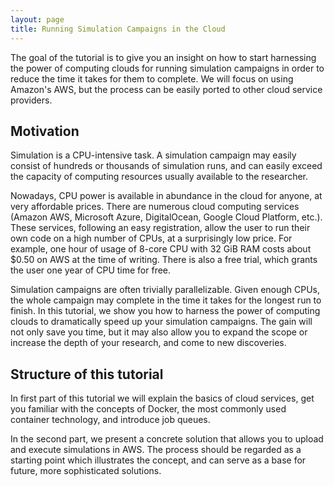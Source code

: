 ```yaml
---
layout: page
title: Running Simulation Campaigns in the Cloud
---
```


The goal of the tutorial is to give you an insight on how to start harnessing
the power of computing clouds for running simulation campaigns in order to
reduce the time it takes for them to complete. We will focus on using Amazon's
AWS, but the process can be easily ported to other cloud service providers.

## Motivation

Simulation is a CPU-intensive task. A simulation campaign may easily consist of
hundreds or thousands of simulation runs, and can easily exceed the capacity of
computing resources usually available to the researcher.

Nowadays, CPU power is available in abundance in the cloud for anyone, at very
affordable prices. There are numerous cloud computing services (Amazon AWS,
Microsoft Azure, DigitalOcean, Google Cloud Platform, etc.). These services,
following an easy registration, allow the user to run their own code on a high
number of CPUs, at a surprisingly low price. For example, one hour of usage of
8-core CPU with 32 GiB RAM costs about $0.50 on AWS at the time of writing.
There is also a free trial, which grants the user one year of CPU time for free.

Simulation campaigns are often trivially parallelizable. Given enough CPUs, the
whole campaign may complete in the time it takes for the longest run to finish.
In this tutorial, we show you how to harness the power of computing clouds to
dramatically speed up your simulation campaigns. The gain will not only save you
time, but it may also allow you to expand the scope or increase the depth of
your research, and come to new discoveries.

## Structure of this tutorial

In first part of this tutorial we will explain the basics of cloud services,
get you familiar with the concepts of Docker, the most commonly used container
technology, and introduce job queues.

In the second part, we present a concrete solution that allows you to upload
and execute simulations in AWS. The process should be regarded as a starting
point which illustrates the concept, and can serve as a base for future, more
sophisticated solutions.

